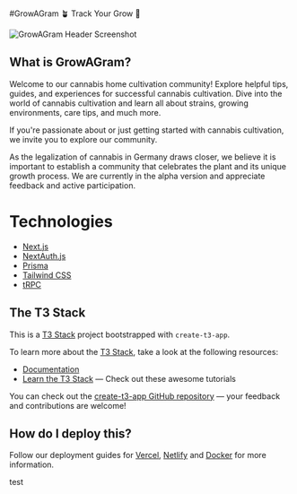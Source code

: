 #GrowAGram 🪴 Track Your Grow 📜

![GrowAGram Header Screenshot](https://growagram.com/Landing%20_%20GrowAGram%20_%20Show%20your%20Grow%20_%20EN.png "GrowAGram LandingPage Screenshot")

## What is GrowAGram?

Welcome to our cannabis home cultivation community! Explore helpful tips, guides, and experiences for successful cannabis cultivation. Dive into the world of cannabis cultivation and learn all about strains, growing environments, care tips, and much more.

If you're passionate about or just getting started with cannabis cultivation, we invite you to explore our community.

As the legalization of cannabis in Germany draws closer, we believe it is important to establish a community that celebrates the plant and its unique growth process. We are currently in the alpha version and appreciate feedback and active participation.

# Technologies

- [Next.js](https://nextjs.org)
- [NextAuth.js](https://next-auth.js.org)
- [Prisma](https://prisma.io)
- [Tailwind CSS](https://tailwindcss.com)
- [tRPC](https://trpc.io)

## The T3 Stack

This is a [T3 Stack](https://create.t3.gg/) project bootstrapped with `create-t3-app`.

To learn more about the [T3 Stack](https://create.t3.gg/), take a look at the following resources:

- [Documentation](https://create.t3.gg/)
- [Learn the T3 Stack](https://create.t3.gg/en/faq#what-learning-resources-are-currently-available) — Check out these awesome tutorials

You can check out the [create-t3-app GitHub repository](https://github.com/t3-oss/create-t3-app) — your feedback and contributions are welcome!

## How do I deploy this?

Follow our deployment guides for [Vercel](https://create.t3.gg/en/deployment/vercel), [Netlify](https://create.t3.gg/en/deployment/netlify) and [Docker](https://create.t3.gg/en/deployment/docker) for more information.

test
